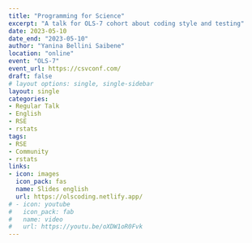 ```yaml
---
title: "Programming for Science"
excerpt: "A talk for OLS-7 cohort about coding style and testing"
date: 2023-05-10
date_end: "2023-05-10"
author: "Yanina Bellini Saibene"
location: "online"
event: "OLS-7" 
event_url: https://csvconf.com/
draft: false
# layout options: single, single-sidebar
layout: single
categories:
- Regular Talk
- English
- RSE
- rstats
tags:
- RSE
- Community
- rstats
links:
- icon: images
  icon_pack: fas
  name: Slides english
  url: https://olscoding.netlify.app/
# - icon: youtube
#   icon_pack: fab
#   name: video 
#   url: https://youtu.be/oXDW1oR0Fvk  
---
```


